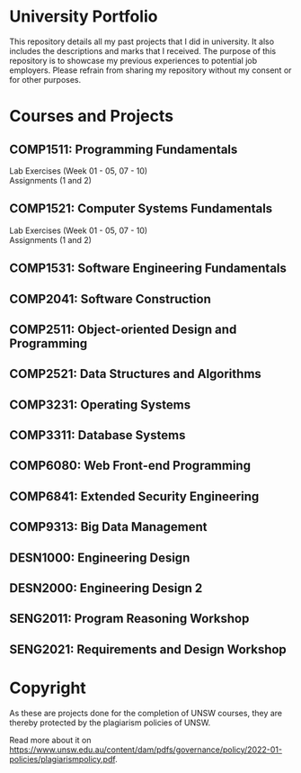 # University Portfolio
This repository details all my past projects that I did in university. It also includes the descriptions and marks that I received. The purpose of this repository is to showcase my previous experiences to potential job employers. Please refrain from sharing my repository without my consent or for other purposes.

# Courses and Projects
## COMP1511: Programming Fundamentals
Lab Exercises (Week 01 - 05, 07 - 10) </br>
Assignments (1 and 2)

## COMP1521: Computer Systems Fundamentals
Lab Exercises (Week 01 - 05, 07 - 10) <br/>
Assignments (1 and 2)

## COMP1531: Software Engineering Fundamentals

## COMP2041: Software Construction

## COMP2511: Object-oriented Design and Programming

## COMP2521: Data Structures and Algorithms

## COMP3231: Operating Systems

## COMP3311: Database Systems

## COMP6080: Web Front-end Programming

## COMP6841: Extended Security Engineering

## COMP9313: Big Data Management

## DESN1000: Engineering Design

## DESN2000: Engineering Design 2

## SENG2011: Program Reasoning Workshop

## SENG2021: Requirements and Design Workshop


# Copyright 
As these are projects done for the completion of UNSW courses, they are thereby protected by the plagiarism policies of UNSW.

Read more about it on https://www.unsw.edu.au/content/dam/pdfs/governance/policy/2022-01-policies/plagiarismpolicy.pdf.
